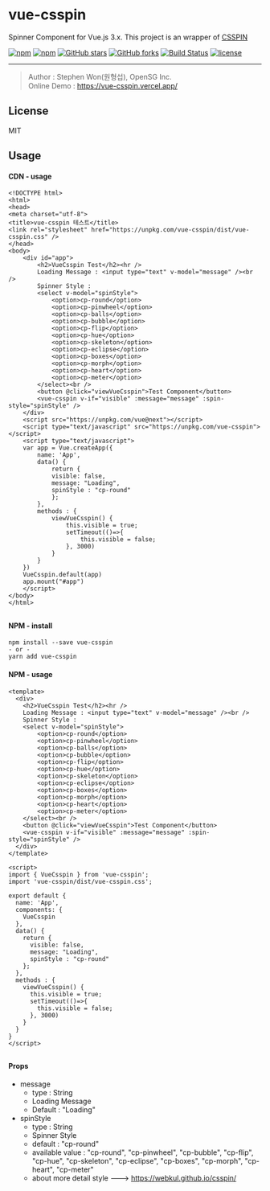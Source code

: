 # vue-csspin
Spinner Component for Vue.js 3.x.
This project is an wrapper of [CSSPIN](https://www.npmjs.com/package/csspin)

[![npm](https://img.shields.io/npm/v/vue-csspin.svg )](https://www.npmjs.com/package/vue-csspin)
[![npm](https://img.shields.io/npm/dm/vue-csspin.svg)](https://www.npmjs.com/package/vue-csspin)
[![GitHub stars](https://img.shields.io/github/stars/stepanowon/vue-csspin.svg?style=social&label=Stars&style=for-the-badge)](https://github.com/stepanowon/vue-csspin/stargazers)
[![GitHub forks](https://img.shields.io/github/forks/stepanowon/vue-csspin.svg?style=social&label=Fork&style=for-the-badge)](https://github.com/stepanowon/vue-csspin/network)
[![Build Status](https://travis-ci.org/stepanowon/vue-csspin.svg?branch=master)](https://travis-ci.org/stepanowon/vue-csspin)
[![license](https://img.shields.io/github/license/mashape/apistatus.svg)]()

------------

> Author : Stephen Won(원형섭), OpenSG Inc.        
> Online Demo : https://vue-csspin.vercel.app/

## License
MIT 
## Usage  

#### CDN - usage
~~~
<!DOCTYPE html>
<html>
<head>
<meta charset="utf-8">
<title>vue-csspin 테스트</title>
<link rel="stylesheet" href="https://unpkg.com/vue-csspin/dist/vue-csspin.css" />
</head>
<body>
    <div id="app">
        <h2>VueCsspin Test</h2><hr />
        Loading Message : <input type="text" v-model="message" /><br />
        Spinner Style : 
        <select v-model="spinStyle">
            <option>cp-round</option>
            <option>cp-pinwheel</option>
            <option>cp-balls</option>
            <option>cp-bubble</option>
            <option>cp-flip</option>
            <option>cp-hue</option>
            <option>cp-skeleton</option>
            <option>cp-eclipse</option>
            <option>cp-boxes</option>
            <option>cp-morph</option>
            <option>cp-heart</option>
            <option>cp-meter</option>
        </select><br />
        <button @click="viewVueCsspin">Test Component</button>
        <vue-csspin v-if="visible" :message="message" :spin-style="spinStyle" />
    </div>
    <script src="https://unpkg.com/vue@next"></script>
    <script type="text/javascript" src="https://unpkg.com/vue-csspin"></script>
    <script type="text/javascript">
    var app = Vue.createApp({
        name: 'App',
        data() {
            return { 
            visible: false,
            message: "Loading",
            spinStyle : "cp-round"
            };
        },
        methods : {
            viewVueCsspin() {
                this.visible = true;
                setTimeout(()=>{
                    this.visible = false;
                }, 3000)
            }
        }
    })
    VueCsspin.default(app)
    app.mount("#app")
    </script>
</body>
</html>
~~~
##

#### NPM - install
~~~
npm install --save vue-csspin
- or -
yarn add vue-csspin
~~~

#### NPM - usage
~~~
<template>
  <div>
    <h2>VueCsspin Test</h2><hr />
    Loading Message : <input type="text" v-model="message" /><br />
    Spinner Style : 
    <select v-model="spinStyle">
        <option>cp-round</option>
        <option>cp-pinwheel</option>
        <option>cp-balls</option>
        <option>cp-bubble</option>
        <option>cp-flip</option>
        <option>cp-hue</option>
        <option>cp-skeleton</option>
        <option>cp-eclipse</option>
        <option>cp-boxes</option>
        <option>cp-morph</option>
        <option>cp-heart</option>
        <option>cp-meter</option>
    </select><br />
    <button @click="viewVueCsspin">Test Component</button>
    <vue-csspin v-if="visible" :message="message" :spin-style="spinStyle" />
  </div>
</template>

<script>
import { VueCsspin } from 'vue-csspin';
import 'vue-csspin/dist/vue-csspin.css';

export default {
  name: 'App',
  components: {
    VueCsspin
  },
  data() {
    return { 
      visible: false,
      message: "Loading",
      spinStyle : "cp-round"
    };
  },
  methods : {
    viewVueCsspin() {
      this.visible = true;
      setTimeout(()=>{
        this.visible = false;
      }, 3000)
    }
  }
}
</script>
~~~
##
#### Props
   * message
      - type : String
      - Loading Message
      - Default : "Loading" 
   * spinStyle 
     - type : String
     - Spinner Style
     - default : "cp-round"
     - available value : "cp-round", "cp-pinwheel", "cp-bubble", "cp-flip", "cp-hue", "cp-skeleton", "cp-eclipse", "cp-boxes", "cp-morph", "cp-heart", "cp-meter"
     - about more detail style ---> https://webkul.github.io/csspin/

